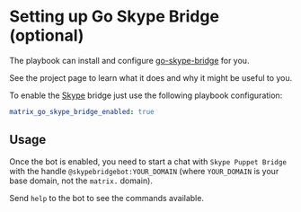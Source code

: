 # Setting up Go Skype Bridge (optional)

The playbook can install and configure
[go-skype-bridge](https://github.com/Sorunome/go-skype-bridge) for you.

See the project page to learn what it does and why it might be useful to you.

To enable the [Skype](https://www.skype.com/) bridge just use the following
playbook configuration:


```yaml
matrix_go_skype_bridge_enabled: true
```


## Usage

Once the bot is enabled, you need to start a chat with `Skype Puppet Bridge`
with the handle `@skypebridgebot:YOUR_DOMAIN` (where `YOUR_DOMAIN` is your base
domain, not the `matrix.` domain).

Send `help` to the bot to see the commands available.
